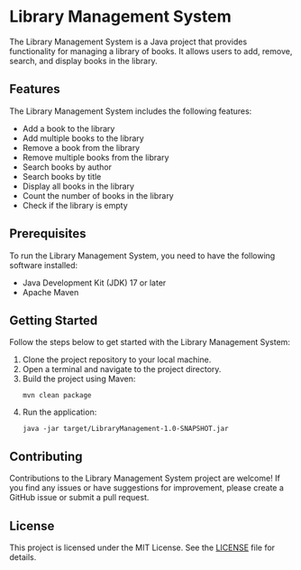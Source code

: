 # Library Management System

The Library Management System is a Java project that provides functionality for managing a library of books. It allows users to add, remove, search, and display books in the library.

## Features

The Library Management System includes the following features:

- Add a book to the library
- Add multiple books to the library
- Remove a book from the library
- Remove multiple books from the library
- Search books by author
- Search books by title
- Display all books in the library
- Count the number of books in the library
- Check if the library is empty

## Prerequisites

To run the Library Management System, you need to have the following software installed:

- Java Development Kit (JDK) 17 or later
- Apache Maven

## Getting Started

Follow the steps below to get started with the Library Management System:

1. Clone the project repository to your local machine.
2. Open a terminal and navigate to the project directory.
3. Build the project using Maven:
   ```
   mvn clean package
   ```
4. Run the application:
   ```
   java -jar target/LibraryManagement-1.0-SNAPSHOT.jar
   ```

## Contributing

Contributions to the Library Management System project are welcome! If you find any issues or have suggestions for improvement, please create a GitHub issue or submit a pull request.

## License

This project is licensed under the MIT License. See the [LICENSE](LICENSE) file for details.
